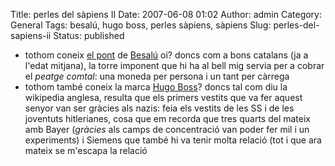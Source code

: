 Title: perles del sàpiens II
Date: 2007-06-08 01:02
Author: admin
Category: General
Tags: besalú, hugo boss, perles sàpiens, sàpiens
Slug: perles-del-sapiens-ii
Status: published

- tothom coneix <a href="http://ca.wikipedia.org/wiki/Imatge:Besalu.jpg" target="_blank" rel="noopener">el pont</a> de <a href="http://ca.wikipedia.org/wiki/Besal%C3%BA" target="_blank" rel="noopener">Besalú</a> oi? doncs com a bons catalans (ja a l'edat mitjana), la torre imponent que hi ha al bell mig servia per a cobrar el *peatge comtal*: una moneda per persona i un tant per càrrega
- tothom també coneix la marca <a href="http://en.wikipedia.org/wiki/Hugo_Boss" target="_blank" rel="noopener">Hugo Boss</a>? doncs tal com diu la wikipedia anglesa, resulta que els primers vestits que va fer aquest senyor van ser gràcies als nazis: feia els vestits de les SS i de les joventuts hitlerianes, cosa que em recorda que tres quarts del mateix amb Bayer (*gràcies* als camps de concentració van poder fer mil i un experiments) i Siemens que també hi va tenir molta relació (tot i que ara mateix se m'escapa la relació
